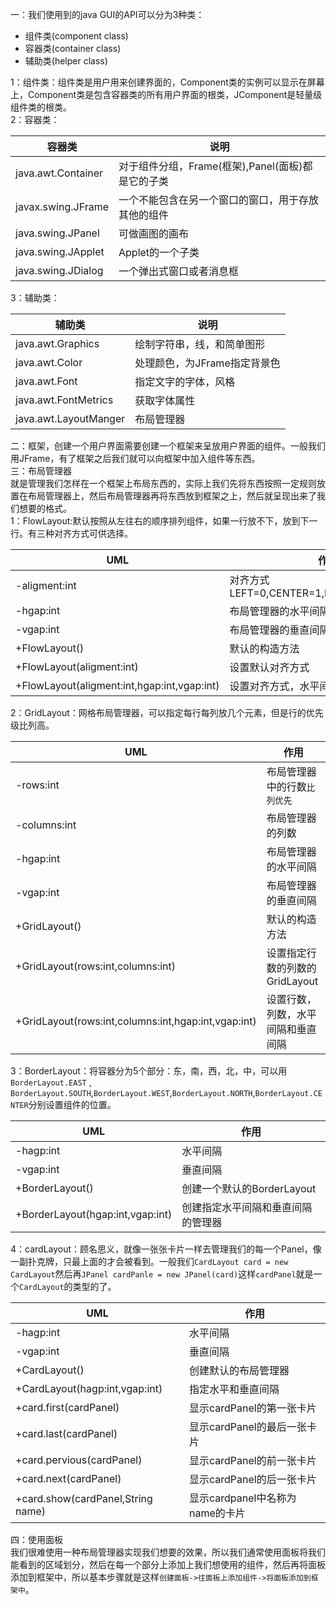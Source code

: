 一：我们使用到的java GUI的API可以分为3种类：  
- 组件类(component class)
- 容器类(container class)
- 辅助类(helper class)

1：组件类：组件类是用户用来创建界面的，Component类的实例可以显示在屏幕上，Component类是包含容器类的所有用户界面的根类，JComponent是轻量级组件类的根类。  
2：容器类：

|容器类    |说明    |
|----------|--------|
|java.awt.Container|对于组件分组，Frame(框架),Panel(面板)都是它的子类|
|javax.swing.JFrame|一个不能包含在另一个窗口的窗口，用于存放其他的组件|
|java.swing.JPanel|可做画图的画布|
|java.swing.JApplet|Applet的一个子类|
|java.swing.JDialog|一个弹出式窗口或者消息框|  

3：辅助类：

|辅助类    |说明    |
|----------|--------|
|java.awt.Graphics|绘制字符串，线，和简单图形|  
|java.awt.Color|处理颜色，为JFrame指定背景色|
|java.awt.Font|指定文字的字体，风格|
|java.awt.FontMetrics|获取字体属性|
|java.awt.LayoutManger|布局管理器|  
二：框架，创建一个用户界面需要创建一个框架来呈放用户界面的组件。一般我们用JFrame，有了框架之后我们就可以向框架中加入组件等东西。  
三：布局管理器  
就是管理我们怎样在一个框架上布局东西的，实际上我们先将东西按照一定规则放置在布局管理器上，然后布局管理器再将东西放到框架之上，然后就呈现出来了我们想要的格式。  
1：FlowLayout:默认按照从左往右的顺序排列组件，如果一行放不下，放到下一行。有三种对齐方式可供选择。

|UML      |作用      |
|---------|----------|
|-aligment:int|对齐方式 LEFT=0,CENTER=1,RIGHT=2,LEADING=3|
|-hgap:int|布局管理器的水平间隔|
|-vgap:int|布局管理器的垂直间隔|
|+FlowLayout()|默认的构造方法|
|+FlowLayout(aligment:int)|设置默认对齐方式|
|+FlowLayout(aligment:int,hgap:int,vgap:int)|设置对齐方式，水平间隔和垂直间隔|
2：GridLayout：网格布局管理器，可以指定每行每列放几个元素，但是行的优先级比列高。

|UML      |作用      |
|---------|----------|
|-rows:int|布局管理器中的行数`比列优先`|
|-columns:int|布局管理器的列数|
|-hgap:int|布局管理器的水平间隔|
|-vgap:int|布局管理器的垂直间隔|
|+GridLayout()|默认的构造方法|
|+GridLayout(rows:int,columns:int)|设置指定行数的列数的GridLayout|
|+GridLayout(rows:int,columns:int,hgap:int,vgap:int)|设置行数，列数，水平间隔和垂直间隔| 
3：BorderLayout：将容器分为5个部分：东，南，西，北，中，可以用`BorderLayout.EAST` ,` BorderLayout.SOUTH`,`BorderLayout.WEST`,`BorderLayout.NORTH`,`BorderLayout.CENTER`分别设置组件的位置。

|UML      |作用      |
|---------|----------| 
|-hagp:int|水平间隔|
|-vgap:int|垂直间隔|
|+BorderLayout()|创建一个默认的BorderLayout|
|+BorderLayout(hgap:int,vgap:int)|创建指定水平间隔和垂直间隔的管理器| 
4：cardLayout：顾名思义，就像一张张卡片一样去管理我们的每一个Panel，像一副扑克牌，只最上面的才会被看到。一般我们`CardLayout card = new CardLayout`然后再`JPanel cardPanle = new JPanel(card)`这样`cardPanel`就是一个`CardLayout`的类型的了。

|UML      |作用      |
|---------|----------| 
|-hagp:int|水平间隔|
|-vgap:int|垂直间隔|
|+CardLayout()|创建默认的布局管理器|
|+CardLayout(hagp:int,vgap:int)|指定水平和垂直间隔|
|+card.first(cardPanel)|显示cardPanel的第一张卡片|
|+card.last(cardPanel)|显示cardPanel的最后一张卡片|
|+card.pervious(cardPanel)|显示cardPanel的前一张卡片|
|+card.next(cardPanel)|显示cardPanel的后一张卡片|
|+card.show(cardPanel,String name)|显示cardpanel中名称为name的卡片|
四：使用面板  
我们很难使用一种布局管理器实现我们想要的效果，所以我们通常使用面板将我们能看到的区域划分，然后在每一个部分上添加上我们想使用的组件，然后再将面板添加到框架中，所以基本步骤就是这样`创建面板->往面板上添加组件->将面板添加到框架中`。













